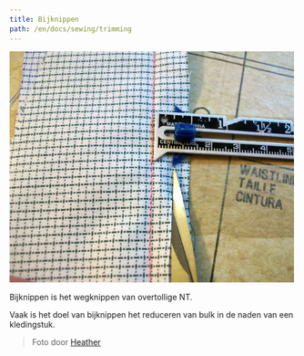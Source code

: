 ```yaml
---
title: Bijknippen
path: /en/docs/sewing/trimming
---
```


![Naadtoeslag wordt bijgeknipt](trimming.jpg)

Bijknippen is het wegknippen van overtollige NT.

Vaak is het doel van bijknippen het reduceren van bulk in de naden van een kledingstuk.

> Foto door [Heather](http://www.feathersflights.com/2011/02/trimming-and-grading-seams.html)